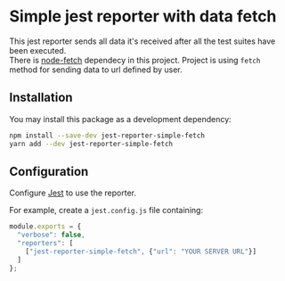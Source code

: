 # Simple jest reporter with data fetch

This jest reporter sends all data it's received after all the test suites have been executed.  
There is [node-fetch](https://www.npmjs.com/package/node-fetch) dependecy in this project. Project is using `fetch` method for sending data to url defined by user.

## Installation

You may install this package as a development dependency:

```bash
npm install --save-dev jest-reporter-simple-fetch
yarn add --dev jest-reporter-simple-fetch
```

## Configuration

Configure [Jest](https://facebook.github.io/jest/docs/en/configuration.html) to use the reporter.

For example, create a `jest.config.js` file containing:

```javascript
module.exports = {
  "verbose": false,
  "reporters": [
    ["jest-reporter-simple-fetch", {"url": "YOUR SERVER URL"}]
  ]
};
```
